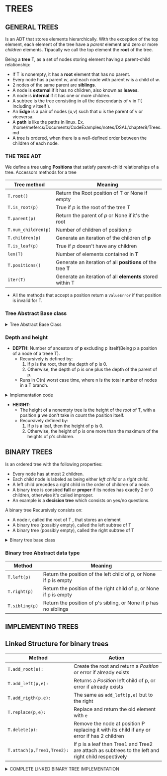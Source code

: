# TREES

## GENERAL TREES

Is an ADT that stores elements hierarchically. With the exception of the top element, each element of the tree have a *parent* element and zero or more *children* elements. Tipacally we call the top element the **root**  of the tree.

Being a **tree** T, as a set of nodes storing element having a parent-child relationship:
- If T is nonempty, it has a **root** element that has no parent.
- Every node has a parent *w*, and each node with parent *w* is a child of *w*.
- 2 nodes of the same parent are **siblings**.
- A node is **external** if it has no children, also known as **leaves**.
- A node is **internal** if it has one or more children.
- A subtree is the tree consisting in all the descendants of v in T( Including v itself ).
- An **Edge** is a pair of nodes (u,v) such that u is the parent of v or viceversa.
- A **path** is like the paths in linux. Ex. /home/mefercs/Documents/CodeExamples/notes/DSAL/chapter8/Trees.md
- A tree is ordered, when there is a well-defined order between the children of each node.

### THE TREE ADT
We define a tree using **Positions** that satisfy parent-child relationships of a tree.
Accessors methods for a tree

| Tree method | Meaning |
|---|---|
| `T.root()` | Return the Root position of T or None if empty |
| `T.is_root(p)`  | True if *p* is the root of the tree *T* |
| `T.parent(p)` | Return the parent of *p* or None if it's the root |
| `T.num_children(p)` | Number of children of position *p* |
| `T.children(p)` | Generate an iteration of the children of **p** |
| `T.is_leaf(p)` | True if *p* doesn't have any children |
| `len(T)` | Number of elements contained in **T** |
| `T.positions()` | Generate an iteration of all **positions** of the tree **T** |
| `iter(T)` | Generate an iteration of all **elements** stored within T |

- All the methods that accept a position return a `ValueError` if that position is invalid for T.

### Tree Abstract Base class

<details>
<summary>
  Tree Abstract Base Class
</summary>

```py
class Tree:
    """Abstract base class representing a tree structure"""
    class Position:
        """ Abstraction that represents the location of a single element """
        def element(self)->None: 
            """ Returns the element stored in this Position"""
            raise NotImplemented("must be implemented by subclass")
        def __eq__(self,other) -> bool:
            raise NotImplemented("must be implemented by subclass")
        def __ne__(self,other) -> bool:
            return not (self==other)
    def root( self ):
        """Returns the Root Position or None if the Tree is empty"""
        raise NotImplemented("must be implemented by subclass")
    def parent( self , p ):
        """Return the parent Position or None if p is root"""
        raise NotImplemented("must be implemented by subclass")
    def num_children( self , p ): 
        """Return the number of children that Position p has"""
        raise NotImplemented("must be implemented by subclass")
    def children( self , p ): 
        """Generate an iteration of Position representing p's children"""
        raise NotImplemented("must be implemented by subclass")
    def __len__(self): 
        """Total number of ELEMENTS of the Tree"""
        raise NotImplemented("must be implemented by subclass")
    def is_root(self, p) -> bool: 
        """True if Position p is the Root of the Tree"""
        return self.root() == p
    def is_leaf(self,p) -> bool: 
        """True if position p doesn't have any children"""
        return self.num_children(p) == 0
    def is_empty(self):
        """True if the tree is empty"""
        return len(self) == 0
```

</details>

### Depth and height

- **DEPTH**: Number of ancestors of **p** excluding p itself(Being p a position of a node of a treee T).
  - Recursively is defined by: 
    1. If p is the root, then the depth of p is 0.
    2. Otherwise, the depth of p is one plus the depth of the parent of p.
  - Runs in O(n) worst case time, where n is the total number of nodes in a T branch.

<details>

<summary>Implementation code</summary>

```py
def depth(self, p):
  if self.is_root(p):
    return 0 
  else:
    return 1 + self.depth( self.parent(p) )
```
</details>

- **HEIGHT**:
  - The height of a nonempty tree is the height of the *root* of T, with a position **p** we don't take in count the position itself.
  - Recursively defined by: 
    1. If p is a leaf, then the height of p is 0.
    2. Otherwise, the height of p is one more than the maximum of the heights of p's children.


## BINARY TREES

Is an ordered tree with the following properties: 
  - Every node has at most 2 children.
  - Each child node is labeled as being either *left child* or a *right child*.
  - A left child precedes a right child in the order of children of a node.
- A binary tree is consired **full** or **proper** if its nodes has exactly 2 or 0 children, otherwise it's called improper.
- An example is a **decision tree** which consists on yes/no questions.

A binary tree Recursively consists on: 
- A node r, called the root of T , that stores an element
- A binary tree (possibly empty), called the left subtree of T
- A binary tree (possibly empty), called the right subtree of T

<details>

<summary>Binary tree base class</summary>

```py
class BinaryTree(Tree): 
    """Abstract base class representing a binary tree structure"""
    def left(self,p): 
        """Return a Position representing p's left child or None if p doesn't have a left child"""
        raise NotImplementedError('must by implemented by a subclass')
    def right(self,p): 
        """Return a Position representing p's right child or None if p doesn't have a right child"""
        raise NotImplementedError('must by implemented by a subclass')
    def sibling(self, p): 
        """Return a Position representing p's sibling (or None if no sibling)"""
        parent = self.parent(p)
        if parent is None:
            return None #p is the root
        else:
            if p == self.left(parent):
                return self.right(parent)
            else:
                return self.left(parent)
    def children(self,p): 
        """Generate an iteration of Position representing p's children"""
        if self.left(p) is not None:
            yield self.left(p)
        if self.right(p) is not None:
            yield self.right(p)
```

</details>

### Binary tree Abstract data type

|Method|Meaning|
|---|---|
| `T.left(p)` |Return the position of the left child of p, or None if p is empty|
| `T.right(p)` |Return the position of the right child of p, or None if p is empty|
| `T.sibling(p)` | Return the position of p's sibling, or None if p has no siblings|

## IMPLEMENTING TREES

## Linked Structure for binary trees


|Method|Action|
|---|---|
|`T.add_root(e):`|Create the root and return a *Position* or error if already exists|
|`T.add_left(p,e):`|Returns a *Position* left child of p, or error if already exists|
|`T.add_rigth(p,e):`|The same as `add_left(p,e)` but to the right|
|`T.replace(p,e):`|Replace and return the old element with `e`|
|`T.delete(p):`|Remove the node at position P replacing it with its child if any or error if has 2 children|
|`T.attach(p,Tree1,Tree2):`|If p is a leaf then Tree1 and Tree2 are attach as subtrees to the left and right child respectively|

<details>

<summary>COMPLETE LINKED BINARY TREE IMPLEMENTATION</summary>

```py
class Tree:
    class Position:
        def element(self):
            raise NotImplemented('must be implemented')
        def __eq__(self, __o: object) -> bool:
            raise NotImplemented('must be implemented')
        def __ne__(self, other) -> bool:
            return not ( self==other)
    def root( self ): 
        raise NotImplemented('must be implemented')
    def parent( self , p:Position ) : 
        raise NotImplemented('must be implemented')
    def num_children( self , p:Position ) -> int:
        raise NotImplemented('must be implemented')
    def children( self , p:Position ):
        raise NotImplemented('must be implemented')
    def __len__( self )  -> int: 
        raise NotImplemented('must be implemented')
    def is_root( self , p :Position) -> bool: 
        return self.root() == p
    def is_leaf( self , p :Position) -> bool: 
        return self.num_children(p) == 0
    def is_empty( self ) -> bool:
        return len(self) == 0

class BinaryTree(Tree):
    def left(self, p): 
        raise NotImplemented('must be implemented')
    def right(self,p): 
        raise NotImplemented('must be implemented')
    def sibling(self,p):
        parent = self.parent(p)
        if parent is None:
            return None
        else: 
            if p == self.left(parent): 
                return self.right(parent)
            else: 
                return self.left(parent)
    def children(self, p):
        if self.left(p) is not None: 
            yield self.left(p) 
        if self.right(p) is not None: 
            yield self.right(p)

class LinkedBinaryTree(BinaryTree): 
    """Linked representation of a binary tree structure"""
    class _Node: 
        __slots__ = '_element','_parent','_left','_right'
        def __init__(self, element=None, parent=None, left=None, right=None) -> None:
            self._element = element
            self._parent = parent
            self._right = right
            self._left = left
    class Position(BinaryTree.Position): 
        """Abstraction representing the location of a single element"""
        def __init__(self,container,node) -> None:
            """It shouldn't be invoked by the user"""
            self._container = container
            self._node = node
        def element(self): 
            """Return the element stored in this position"""
            return self._node._element
        def __eq__(self,other) -> bool:
            """Return True if other is a Position representing the same location"""
            return type(other) is type(self) and other._node is self._node
    def _validate(self,p:Position) -> _Node:
        """Return associated Node, if position is valid"""
        if not isinstance(p,self.Position):
            raise TypeError('p msut be proper Position type!')
        if p._container is not self:
            raise ValueError('p does not belongs to this Tree/Container')
        if p._node._parent is p._node: #Convention for deprecated nodes
            raise ValueError('p is no longer valid')
        return p._node
    def _make_position(self,node: _Node|None) -> Position|None: 
        """Return Position instance for given node(or None if no node)"""
        return self.Position(self,node) if node is not None else None
    def __init__(self) -> None:
        """Create an initially empty binary Tree"""
        self._root = None 
        self._size = 0
    def __len__(self) -> int:
        """Return the total number of elements the tree"""
        return self._size
    def root(self) -> Position|None: 
        """Return the root position of the tree( Or None if its empty )"""
        return self._make_position(self._root)
    def parent(self, p) -> Position|None: 
        """Return the Position of the p's parent(Or None if p is the root)"""
        node = self._validate(p)
        return self._make_position(node._parent) 
    def left(self,p)-> Position|None:
        """Return the Position of the p's left child( or None if no left child )"""
        node = self._validate(p)
        return self._make_position(node._left)
    def right(self,p) -> Position|None:
        """Return the Position of p's right child( or None if no right child )"""
        node = self._validate(p)
        return self._make_position(node._right)
    def num_children(self, p) -> int:
        """Return the number of childen of position p"""
        node = self._validate(p)
        count = 0 
        if node._left is not None:
            count+=1
        if node._right is not None:
            count+=1
        return count
    def _add_root(self,e) -> Position|None: 
        """Place element e at the root of an EMPTY TREE and return the new Position
        
        Raise ValueError if tree nonempty
        """
        if self._root is not None: raise ValueError("Root Exists")
        self._size = 1
        self._root = self._Node(e)
        return self._make_position(self._root)
    def _add_left(self,p,e)->Position|None: 
        """Create a new left child for Position p, storing element e
        Return the position of the new node
        Raise ValueError if Position p is invalid or p already has a left child
        """
        node = self._validate(p)
        if node._left is not None: raise ValueError("Left child already exists!")
        self._size +=1
        node._left = self._Node(e,node)
        return self._make_position(node._left)
    def _add_right(self,p,e) -> Position|None:
        """Create a new right child for Position p, storing element e
        Return the Position of new node. 
        Raise ValueError if Position p is invalid or p already has a right child
        """
        node = self._validate(p)
        if node._right is not None: raise ValueError("The right child already exists!")
        self._size+=1
        node._right = self._Node(e,node)
        return self._make_position(node._right)
    def _replace(self,p:Position,e):
        """Replace the element at position p with e, and return old element"""
        node = self._validate(p)
        old = node._element
        node._element = e
        return old
    def _delete(self,p:Position):
        """Delete the node at Position p, and replace it with its child if any
        Return the element that had been stored at position p
        Raise ValueError if Position p is invalid or p has 2 children
        """
        node = self._validate(p)
        if self.num_children(p) == 2: raise ValueError("The position has 2 children")
        child = node._left if node._left else node._right
        if child is not None:
            child._parent = node._parent #child's grandparent becomes the new parent
        if node is self._root:
            self._root = child
        else:
            parent = node._parent
            if node is parent._left: 
                parent._left = child
            else: 
                parent._right = child
                self._size-=1
                node._parent = node
                return node._element
    def _attach(self,p:Position,t1,t2):
        """Attach trees t1 and t2 as left and right subtrees of external p"""
        node = self._validate(p)
        if not self.is_leaf(p): raise ValueError('position must be leaf')
        if not type(self) is type(t1) is type(t2): #The 3 trees should be the same type
            raise TypeError('Three types must match')
        self._size += len(t1) + len(t2)
        if not t1.is_empty():
            t1._root._parent = node
            node._left = t1._root
            t1._root = None # because we already have a root reference
            t1._size = 0 
        if not t2.is_empty():
            t2._root._parent = node
            node._right = t2._root
            t2._root = None 
            t2._size = 0
```
</details>


